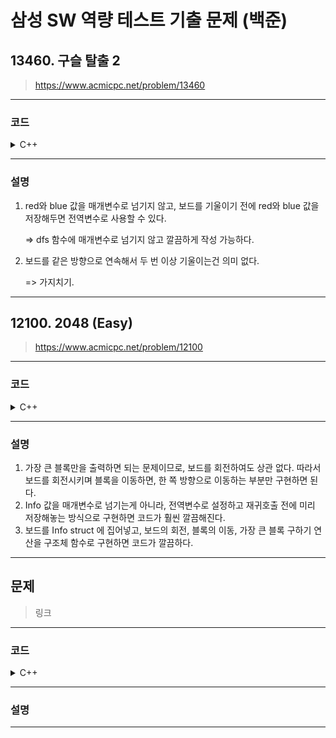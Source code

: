 # 삼성 SW 역량 테스트 기출 문제 (백준)
## 13460. 구슬 탈출 2
> https://www.acmicpc.net/problem/13460
***
### 코드
<details>
<summary>C++</summary>

```cpp
#include <cstdio>
#include <cstring>
#include <algorithm>
using namespace std;

struct Pos {
  int y, x;
  bool operator==(const Pos& rhs) const {
    return y == rhs.y && x == rhs.x;
  }
  bool operator!=(const Pos& rhs) const {
    return !(y == rhs.y && x == rhs.x);
  }
};

const int dy[4] = { -1, 1, 0, 0 }, dx[4] = { 0, 0, -1, 1 };

int N, M;
char board[10][10];
Pos red, blue, hole;
void input();

int ret = 11;
void dfs(int d);
void lean(int dir);

int main() {
  input();
  dfs(1);
  printf("%d", (ret == 11 ? -1 : ret));
  return 0;
}

void dfs(int d) {
  if (d >= ret) return;
  Pos red_t = red, blue_t = blue;
  for (int dir = 0; dir < 4; ++dir) {
    lean(dir);
    if (red == red_t && blue == blue_t) continue;
    if (blue != hole) {
      if (red == hole) {
        ret = min(ret, d);
        return;
      }
      else {
        dfs(d + 1);
      }
    }
    red = red_t; blue = blue_t;
  }
}

void lean(int dir) {
  bool red_first = dir < 2 ? (dir == 0 ? red.y < blue.y : red.y > blue.y) : (dir == 2 ? red.x < blue.x : red.x > blue.x);

  while (red.y < N - 1 && red.x < M - 1 && board[red.y][red.x] != '#' && red != hole) {
    red.y += dy[dir]; red.x += dx[dir];
  }
  while (blue.y < N - 1 && blue.x < M - 1 && board[blue.y][blue.x] != '#' && blue != hole) {
    blue.y += dy[dir]; blue.x += dx[dir];
  }

  if (blue == hole || red == hole) return;

  red.y -= dy[dir]; red.x -= dx[dir];
  blue.y -= dy[dir]; blue.x -= dx[dir];

  if (red == blue) {
    if (red_first) {
      blue.y -= dy[dir]; blue.x -= dx[dir];
    }
    else {
      red.y -= dy[dir]; red.x -= dx[dir];
    }
  }
}

void input() {
  scanf("%d %d", &N, &M);
  getchar();

  for (int i = 0; i < N; ++i) {
    for (int j = 0; j < M; ++j) {
      char ch; scanf("%c", &ch);
      board[i][j] = ch;
      if (ch == 'R') {
        red = { i, j };
      }
      else if (ch == 'B') {
        blue = { i, j };
      }
      else if (ch == 'O') {
        hole = { i, j };
      }
    }
    getchar();
  }
}
```
</details>

***
### 설명
1. red와 blue 값을 매개변수로 넘기지 않고, 보드를 기울이기 전에 red와 blue 값을 저장해두면 전역변수로 사용할 수 있다. 

   => dfs 함수에 매개변수로 넘기지 않고 깔끔하게 작성 가능하다.
2. 보드를 같은 방향으로 연속해서 두 번 이상 기울이는건 의미 없다. 

   => 가지치기.
***

## 12100. 2048 (Easy)
> https://www.acmicpc.net/problem/12100
***
### 코드
<details>
<summary>C++</summary>

```cpp
#include <cstdio>
#include <cstring>

#define max(a, b) ((a) > (b) ? (a) : (b))

struct Info {
  int board[20][20];
  void rotate();
  void move();
  void calc();
};
int tmp[20][20];

int N;
Info info;
void input();

int ret;
void dfs(int depth);

int main() {
  input();
  dfs(0);
  printf("%d", ret);
  return 0;
}

void dfs(int depth) {
  if (depth == 5) {
    info.calc();
    return;
  }
  Info saved = info;
  for (int i = 0; i < 4; ++i) {
    info = saved;
    info.move();
    dfs(depth + 1);
    saved.rotate();
  }
}

void Info::calc() {
  for (int i = 0; i < N; ++i) {
    for (int j = 0; j < N; ++j) {
      ret = max(ret, board[i][j]);
    }
  }
}

void Info::move() {
  for (int x = 0; x < N; ++x) {
    int btm = N - 1;
    for (int y = N - 2; y >= 0; --y) {
      if (board[y][x] == 0) continue;
      if (board[btm][x] == 0) {
        int n = board[y][x];
        board[y][x] = 0;
        board[btm][x] = n;
      }
      else if (board[btm][x] == board[y][x]) {
        board[btm--][x] *= 2;
        board[y][x] = 0;
      }
      else {
        int n = board[y][x];
        board[y][x] = 0;
        board[--btm][x] = n;
      }
    }
  }
}

void Info::rotate() {
  for (int y = 0; y < N; ++y) {
    for (int x = 0; x < N; ++x) {
      tmp[x][N - 1 - y] = board[y][x];
    }
  }
  memcpy(board, tmp, sizeof(board));
}

void input() {
  scanf("%d", &N);
  for (int i = 0; i < N; ++i) {
    for (int j = 0; j < N; ++j) {
      scanf("%d", &info.board[i][j]);
    }
  }
}
```
</details>

***
### 설명
1. 가장 큰 블록만을 출력하면 되는 문제이므로, 보드를 회전하여도 상관 없다. 따라서 보드를 회전시키며 블록을 이동하면, 한 쪽 방향으로 이동하는 부분만 구현하면 된다.
2. Info 값을 매개변수로 넘기는게 아니라, 전역변수로 설정하고 재귀호출 전에 미리 저장해놓는 방식으로 구현하면 코드가 훨씬 깔끔해진다.
3. 보드를 Info struct 에 집어넣고, 보드의 회전, 블록의 이동, 가장 큰 블록 구하기 연산을 구조체 함수로 구현하면 코드가 깔끔하다.
***

## 문제
> 링크
***
### 코드
<details>
<summary>C++</summary>

```cpp
```
</details>

***
### 설명

***
